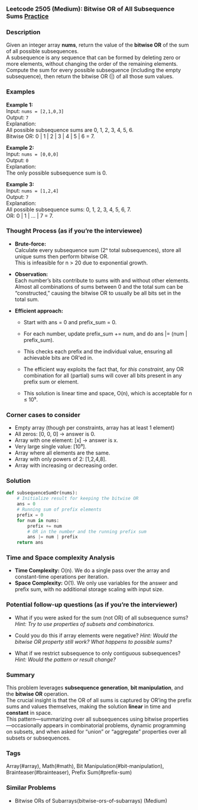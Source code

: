 ### Leetcode 2505 (Medium): Bitwise OR of All Subsequence Sums [Practice](https://leetcode.com/problems/bitwise-or-of-all-subsequence-sums)

### Description  
Given an integer array **nums**, return the value of the **bitwise OR** of the sum of all possible subsequences.  
A subsequence is any sequence that can be formed by deleting zero or more elements, without changing the order of the remaining elements. Compute the sum for every possible subsequence (including the empty subsequence), then return the bitwise OR (|) of all those sum values.

### Examples  

**Example 1:**  
Input: `nums = [2,1,0,3]`  
Output: `7`  
Explanation:  
All possible subsequence sums are 0, 1, 2, 3, 4, 5, 6.  
Bitwise OR: 0 | 1 | 2 | 3 | 4 | 5 | 6 = 7.

**Example 2:**  
Input: `nums = [0,0,0]`  
Output: `0`  
Explanation:  
The only possible subsequence sum is 0.

**Example 3:**  
Input: `nums = [1,2,4]`  
Output: `7`  
Explanation:  
All possible subsequence sums: 0, 1, 2, 3, 4, 5, 6, 7.  
OR: 0 | 1 | ... | 7 = 7.

### Thought Process (as if you’re the interviewee)  
- **Brute-force:**  
  Calculate every subsequence sum (2ⁿ total subsequences), store all unique sums then perform bitwise OR.  
  This is infeasible for n > 20 due to exponential growth.

- **Observation:**  
  Each number’s bits contribute to sums with and without other elements. Almost all combinations of sums between 0 and the total sum can be “constructed,” causing the bitwise OR to usually be all bits set in the total sum.

- **Efficient approach:**  
  - Start with ans = 0 and prefix_sum = 0.
  - For each number, update prefix_sum += num, and do ans |= (num | prefix_sum).
  - This checks each prefix and the individual value, ensuring all achievable bits are OR'ed in.

  - The efficient way exploits the fact that, for *this constraint*, any OR combination for all (partial) sums will cover all bits present in any prefix sum or element.
  
  - This solution is linear time and space, O(n), which is acceptable for n ≤ 10⁵.

### Corner cases to consider  
- Empty array (though per constraints, array has at least 1 element)
- All zeros: [0, 0, 0] → answer is 0.
- Array with one element: [x] → answer is x.
- Very large single value: [10⁹].
- Array where all elements are the same.
- Array with only powers of 2: [1,2,4,8].
- Array with increasing or decreasing order.

### Solution

```python
def subsequenceSumOr(nums):
    # Initialize result for keeping the bitwise OR
    ans = 0
    # Running sum of prefix elements
    prefix = 0
    for num in nums:
        prefix += num
        # OR in the number and the running prefix sum
        ans |= num | prefix
    return ans
```

### Time and Space complexity Analysis  

- **Time Complexity:** O(n). We do a single pass over the array and constant-time operations per iteration.
- **Space Complexity:** O(1). We only use variables for the answer and prefix sum, with no additional storage scaling with input size.

### Potential follow-up questions (as if you’re the interviewer)  

- What if you were asked for the sum (not OR) of all subsequence sums?
  *Hint: Try to use properties of subsets and combinatorics.*

- Could you do this if array elements were negative?
  *Hint: Would the bitwise OR property still work? What happens to possible sums?*

- What if we restrict subsequence to only contiguous subsequences?
  *Hint: Would the pattern or result change?*

### Summary
This problem leverages **subsequence generation**, **bit manipulation**, and the **bitwise OR** operation.  
The crucial insight is that the OR of all sums is captured by OR’ing the prefix sums and values themselves, making the solution **linear** in time and **constant** in space.  
This pattern—summarizing over all subsequences using bitwise properties—occasionally appears in combinatorial problems, dynamic programming on subsets, and when asked for “union” or “aggregate” properties over all subsets or subsequences.

### Tags
Array(#array), Math(#math), Bit Manipulation(#bit-manipulation), Brainteaser(#brainteaser), Prefix Sum(#prefix-sum)

### Similar Problems
- Bitwise ORs of Subarrays(bitwise-ors-of-subarrays) (Medium)